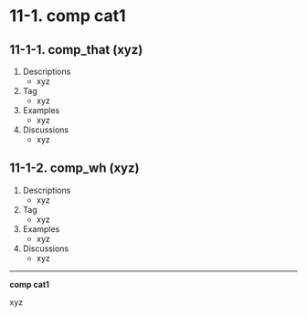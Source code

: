 # 11-1\. comp cat1

## 11-1-1\. comp_that (xyz)

1. Descriptions
    - xyz
2. Tag
    - xyz
3. Examples
    - xyz
4. Discussions
    - xyz

## 11-1-2\. comp_wh (xyz)

1. Descriptions
    - xyz
2. Tag
    - xyz
3. Examples
    - xyz
4. Discussions
    - xyz

---

**comp cat1**

xyz
